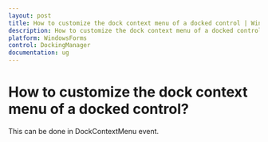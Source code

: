 ```yaml
---
layout: post
title: How to customize the dock context menu of a docked control | WindowsForms | Syncfusion
description: How to customize the dock context menu of a docked control
platform: WindowsForms
control: DockingManager
documentation: ug
---
```


# How to customize the dock context menu of a docked control?

This can be done in DockContextMenu event.



